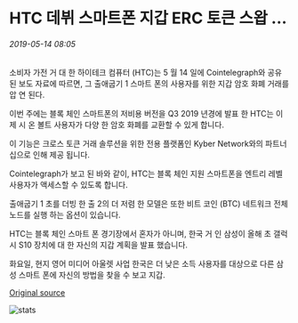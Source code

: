 # HTC 데뷔 스마트폰 지갑 ERC 토큰 스왑 ...

###### 2019-05-14 08:05

소비자 가전 거 대 한 하이테크 컴퓨터 (HTC)는 5 월 14 일에 Cointelegraph와 공유 된 보도 자료에 따르면, 그 출애굽기 1 스마트 폰의 사용자를 위한 지갑 암호 화폐 거래를 압 연 된다.

이번 주에는 블록 체인 스마트폰의 저비용 버전을 Q3 2019 년경에 발표 한 HTC는 이제 시 온 볼트 사용자가 다양 한 암호 화폐를 교환할 수 있게 합니다.

이 기능은 크로스 토큰 거래 솔루션을 위한 전용 플랫폼인 Kyber Network와의 파트너십으로 인해 제공 됩니다.

Cointelegraph가 보고 된 바와 같이, HTC는 블록 체인 지원 스마트폰을 엔트리 레벨 사용자가 액세스할 수 있도록 합니다.

출애굽기 1 초를 더빙 한 출 2의 더 저렴 한 모델은 또한 비트 코인 (BTC) 네트워크 전체 노드를 실행 하는 옵션이 있습니다.

HTC는 블록 체인 스마트 폰 경기장에서 혼자가 아니며, 한국 거 인 삼성이 올해 초 갤럭시 S10 장치에 대 한 자신의 지갑 계획을 발표 했습니다.

화요일, 현지 영어 미디어 아울렛 사업 한국은 더 낮은 소득 사용자를 대상으로 다른 삼성 스마트 폰에 자신의 방법을 찾을 수 보고 지갑.

[Original source](https://cointelegraph.com/news/htc-debuts-smartphone-in-wallet-erc-20-token-swaps)

![stats](https://c.statcounter.com/11760860/0/a89fa40b/1/ "stats")